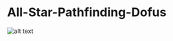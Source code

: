 # All-Star-Pathfinding-Dofus

![alt text](https://image.noelshack.com/fichiers/2017/41/1/1507564441-capture.png)
